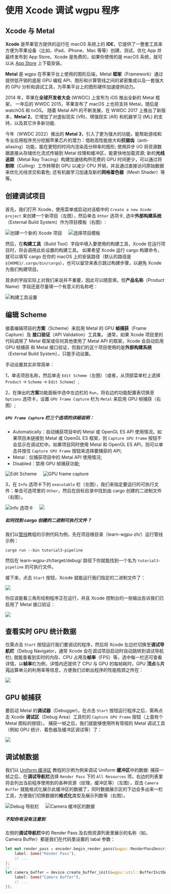 # 使用 Xcode 调试 wgpu 程序

## Xcode 与 Metal
**Xcode** 是苹果官方提供的运行在 macOS 系统上的 **IDE**，它提供了一整套工具来方便为苹果设备（比如，iPad、iPhone、Mac 等等）创建、测试、优化 App 并最终发布到 App Store。Xcode 是免费的，如果你使用的是 macOS 系统，就可以从 [App Store](https://apps.apple.com/cn/app/xcode/id497799835?mt=12) 上下载安装。

**Metal** 是 wgpu 在苹果平台上使用的图形后端，Metal **框架**（Framework）通过提供低开销的底层 GPU 编程 API、图形和计算管线之间的紧密集成以及一套强大的 GPU 分析和调试工具，为苹果平台上的图形硬件加速提供动力。

2014 年，苹果在**全球开发者大会** (WWDC) 上宣布为 iOS 推出全新的 Metal 框架，
一年后的 WWDC 2015，苹果宣布了 macOS 上也将支持 Metal，随后是 watchOS 和 tvOS。 随着 Metal API 的不断发展，在 WWDC 2017 上推出了新版本，**Metal 2**。它增加了对虚拟现实 (VR)、增强现实 (AR) 和机器学习 (ML) 的支持，以及其它许多新功能. 

今年（WWDC 2022）推出的 **Metal 3**，引入了更为强大的功能，能帮助游戏和专业应用程序充分挖掘苹果芯片的潜力：借助高性能放大和**抗锯齿**（anti-aliasing）功能，能在更短的时间内渲染高分辨率的图形; 使用异步 I/O 将资源数据直接从存储优化流式传输到 Metal 纹理和缓冲区，能更快地加载资源; 新的**光线追踪**（Metal Ray Tracing）构建加速结构所花费的 GPU 时间更少，可以通过将**剔除**（Culling）工作转移到 GPU 以减少 CPU 开销，并且通过直接访问原始数据来优化光线求交和着色; 还有机器学习加速及新的**网格着色器**（Mesh Shader）等等。


## 创建调试项目
首先，我们打开 Xcode，使用菜单或启动对话框中的 `Create a new Xcode project` 来创建一个新项目（左图），然后单击 `Other` 选项卡, 选中**外部构建系统**（External Build System）作为项目模板（右图）:
<div style="display: flex;">
    <div>
        <img src="./create.png" alt="创建一个新的 Xcode 项目">
    </div>
    <div style="width: 20px;"></div>
    <div>
        <img src="./template.png" alt="选择项目模板" />
    </div>
</div>


然后，在**构建工具**（Build Tool）字段中填入要使用的构建工具，Xcode 在运行项目时，将会调用此处设置的构建工具。
如果希望 Xcode 运行 cargo 构建命令，就可以填写 cargo 在你的 macOS 上的安装路径（默认的路径是 `${HOME}/.cargo/bin/cargo`），也可以留空来表示跳过构建步骤，以避免 Xcode 为我们构建项目。

其余的字段实际上对我们来说并不重要，因此可以随意填，但**产品名称**（Product Name）字段还是尽量填一个有意义的名称吧：

<img src="./name.png" alt="构建工具设置" />

## 编辑 Scheme
接着编辑项目的**方案**（Scheme）来启用 Metal 的 GPU **帧捕获**（Frame Capture）及  **接口验证**（API Validation）工具集。
通常，如果 Xcode 项目里的代码调用了 Metal 框架或任何其他使用了 Metal API 的框架，Xcode 会自动启用 GPU 帧捕获 和 Metal 接口验证，但我们的这个项目使用的是**外部构建系统**（External Build System），只能手动设置。

手动设置其实非常简单：

1，单击项目名称，然后单击 `Edit Scheme`（左图）（或者，从顶部菜单栏上选择 `Product` -> `Scheme` -> `Edit Scheme`）;

2，在弹出的**方案**功能面板中选中左边栏的 `Run`，将右边的功能配置表切换至 `Options` 选项卡，设置 `GPU Frame Capture` 栏为 `Metal` 来启用 GPU 帧捕获（右图）;

<div class="note">

##### `GPU Frame Capture` 栏三个选项的详细说明：
- Automatically：自动捕获项目中的 Metal 或 OpenGL ES API 使用情况。如果项目未链接到 Metal 或 OpenGL ES 框架，则 `Capture GPU Frame` 按钮不会显示在调试栏中。如果项目同时使用 Metal 和 OpenGL ES API，则可以单击并按住 `Capture GPU Frame` 按钮来选择要捕获的 API;
- Metal：仅捕获项目中的 Metal API 使用情况;
- Disabled：禁用 GPU 帧捕获功能;

</div>

<div style="display: flex;">
    <div>
        <img src="./project.png" alt="Edit Scheme" />
    </div>
    <div style="width: 20px;"></div>
    <div>
        <img src="./option.png" alt="GPU frame capture" />
    </div>
</div>

3，在 `Info` 选项卡下的 `executable` 栏（左图），我们来指定要运行的可执行文件：单击可选项里的 `Other`，然后在目标目录中找到由 cargo 创建的二进制文件（右图）。
<div style="display: flex;">
    <div>
        <img src="./info.png" alt="Info 选项卡">
    </div>
    <div style="width: 20px;"></div>
    <div>
        <img src="./triangle.png" />
    </div>
</div>


<div class="note">

##### 如何找到 cargo 创建的二进制可执行文件？
我们以[管线](../../beginner/tutorial3-pipeline/)教程的示例代码为例，先在项目根目录（learn-wgpu-zh/）运行管线示例：

`cargo run --bin tutorial3-pipeline` 

然后在 learn-wgpu-zh/target/debug/ 路径下你就能找到一个名为 `tutorial3-pipeline` 的可执行文件。

</div>

接下来，点击 `Start` 按钮，Xcode 就能运行我们指定的二进制文件了：
        
<img src="./run.png" />

你应该能看三角形绘制程序正在运行，并且 Xcode 控制台的一些输出告诉我们已启用了 Metal 接口验证：

<img src="./result.png" />

## 查看实时 GPU 统计数据
仅需点击 `Start` 按钮运行我们要调试的程序，然后将 Xcode 左边栏切换至**调试导航栏**（Debug Navigator，通常 Xcode 会在调试项目启动时自动跳转到调试导航栏), 就能查看到实时的内存、CPU 占用及**帧率**（FPS）等，选中每一栏还可查看详情，以**帧率**栏为例，详情内还提供了 CPU 与 GPU 的每帧耗时，GPU **顶点**与**片元**运算单元的利用率等信息，方便我们诊断出程序的性能瓶颈之所在：

<img src="./fps.png" />

## GPU 帧捕获

要启动 Metal 的**调试器**（Debugger)，在点击 `Start` 按钮运行程序之后，需再点击 Xcode **调试区**（Debug Area）工具栏的 `Capture GPU Frame` 按钮（上面有个 Metal 图标的按钮）。
捕获一帧之后，我们就能够使用所有常规的 Metal 调试工具（例如 GPU 统计、着色器及缓冲区调试等）了：

<img src="./capture.png" />

## 调试帧数据
我们以 [Uniform 缓冲区](../../beginner/tutorial6-uniforms/) 教程的示例为例来调试 Uniform **缓冲区**中的数据: 捕获一帧之后，在**调试导航栏**选择 `Render Pass` 下的 `All Resources` 项，右边的列表里将会列出当前程序使用到的各种资源（纹理，缓冲区等）（左图），双击 `Camera Buffer` 就能格式化展示此缓冲区的数据了，同时数据展示区的下边会多出来一栏工具，方便我们切换数据的**格式化**类型及展示列数等（右图）。
<div style="display: flex;">
    <div>
        <img src="./debug_navigator.png" alt="Debug 导航栏">
    </div>
    <div style="width: 20px;"></div>
    <div>
        <img src="./buffer_data.png" alt="Camera 缓冲区的数据" />
    </div>
</div>

<div class="note">

##### 不知你有没有注意到
左侧的**调试导航栏**中的 Render Pass 及右侧资源列表里展示的名称（如，Camera Buffer）都是我们在代码里设置的 labal 参数：

```rust 
let mut render_pass = encoder.begin_render_pass(&wgpu::RenderPassDescriptor {
    label: Some("Render Pass"),
    // ...
};
// ...
let camera_buffer = device.create_buffer_init(&wgpu::util::BufferInitDescriptor {
    label: Some("Camera Buffer"),
    // ...
});
```
</div>
